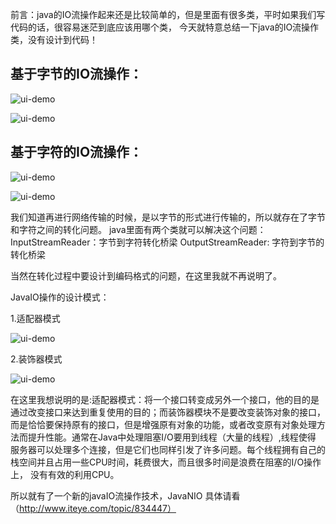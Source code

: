 前言：java的IO流操作起来还是比较简单的，但是里面有很多类，平时如果我们写代码的话，很容易迷茫到底应该用哪个类，
今天就特意总结一下java的IO流操作类，没有设计到代码！

## 基于字节的IO流操作：

![ui-demo](http://static.oschina.net/uploads/space/2014/1023/122032_kz6k_1863482.jpg)

![ui-demo](http://static.oschina.net/uploads/space/2014/1023/122121_je6C_1863482.jpg)

## 基于字符的IO流操作：

![ui-demo](http://static.oschina.net/uploads/space/2014/1023/122226_jTJD_1863482.jpg)

![ui-demo](http://static.oschina.net/uploads/space/2014/1023/122338_C8V4_1863482.jpg)

我们知道再进行网络传输的时候，是以字节的形式进行传输的，所以就存在了字节和字符之间的转化问题。
java里面有两个类就可以解决这个问题：InputStreamReader：字节到字符转化桥梁   OutputStreamReader: 字符到字节的转化桥梁                      

当然在转化过程中要设计到编码格式的问题，在这里我就不再说明了。

JavaIO操作的设计模式：

1.适配器模式

![ui-demo](http://static.oschina.net/uploads/space/2014/1023/122844_bdFM_1863482.jpg)

2.装饰器模式

![ui-demo](http://static.oschina.net/uploads/space/2014/1023/123020_ReeL_1863482.jpg)

在这里我想说明的是:适配器模式：将一个接口转变成另外一个接口，他的目的是通过改变接口来达到重复使用的目的；而装饰器模块不是要改变装饰对象的接口，
而是恰恰要保持原有的接口，但是增强原有对象的功能，或者改变原有对象处理方法而提升性能。通常在Java中处理阻塞I/O要用到线程（大量的线程）,线程使得
服务器可以处理多个连接，但是它们也同样引发了许多问题。每个线程拥有自己的栈空间并且占用一些CPU时间，耗费很大，而且很多时间是浪费在阻塞的I/O操作上，
没有有效的利用CPU。

所以就有了一个新的javaIO流操作技术，JavaNIO  具体请看（http://www.iteye.com/topic/834447）
